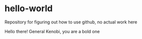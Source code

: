 # hello-world
Repository for figuring out how to use github, no actual work here

Hello there!
General Kenobi, you are a bold one
